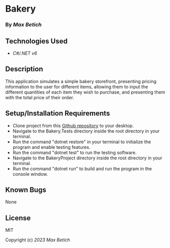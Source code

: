 # **Bakery**

### By _Max Betich_

## Technologies Used

* _C#/.NET v6_

## Description
This application simulates a simple bakery storefront, presenting pricing information to the user for different items, allowing them to input the different quantities of each item they wish to purchase, and presenting them with the total price of their order.

## Setup/Installation Requirements
* Clone project from this [Github repository](https://github.com/MaxBetich/bakery.git) to your desktop.
* Navigate to the Bakery.Tests directory inside the root directory in your terminal.
* Run the command "dotnet restore" in your terminal to initialize the program and enable testing features.
* Run the command "dotnet test" to run the testing software.
* Navigate to the BakeryProject directory inside the root directory in your terminal.
* Run the command "dotnet run" to build and run the program in the console window.


## Known Bugs

None

## License

MIT

Copyright (c) _2023_ _Max Betich_